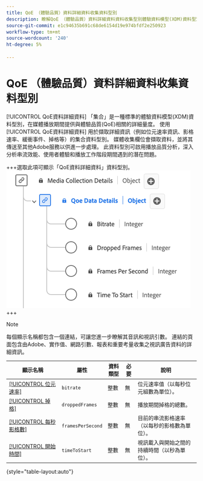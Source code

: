 ```yaml
---
title: QoE （體驗品質）資料詳細資料收集資料型別
description: 瞭解QoE （體驗品質）資料詳細資料資料收集型別體驗資料模型(XDM)資料型別。
source-git-commit: e1c94635b691c68de6154d19e974bfdf2e250923
workflow-type: tm+mt
source-wordcount: '240'
ht-degree: 5%

---
```


# QoE （體驗品質）資料詳細資料收集資料型別

[!UICONTROL QoE資料詳細資料] 「集合」是一種標準的體驗資料模型(XDM)資料型別，在媒體播放期間提供與體驗品質(QoE)相關的詳細量度。 使用 [!UICONTROL QoE資料詳細資料] 用於擷取詳細資訊（例如位元速率資訊、影格速率、緩衝事件、掉格等）的集合資料型別。 媒體收集欄位會擷取資料，並將其傳送至其他Adobe服務以供進一步處理。 此資料型別可啟用播放品質分析，深入分析串流效能、使用者體驗和播放工作階段期間遇到的潛在問題。

+++選取此項可顯示「QoE資料詳細資料」資料型別。
![QoE （體驗品質）資料詳細資料收集資料型別的圖表。](../images/data-types/qoe-data-details-collection.png)
+++

>[!NOTE]
>
>每個顯示名稱都包含一個連結，可讓您進一步瞭解其音訊和視訊引數。 連結的頁面包含由Adobe、實作值、網路引數、報表和重要考量收集之視訊廣告資料的詳細資訊。

| 顯示名稱 | 屬性 | 資料類型 | 必要 | 說明 |
|-------------------------------------------------------------------------------------------------------------------------------------------------------------------|--------------------------|-----------|-----------|---------------------------------------------------------------------------------------|
| [[!UICONTROL 位元速率]](https://experienceleague.adobe.com/docs/media-analytics/using/implementation/variables/quality-parameters.html#average-bitrate) | `bitrate` | 整數 | 無 | 位元速率值（以每秒位元組數為單位）。 |
| [[!UICONTROL 掉格]](https://experienceleague.adobe.com/docs/media-analytics/using/implementation/variables/quality-parameters.html#dropped-frames) | `droppedFrames` | 整數 | 無 | 播放期間掉格的總數。 |
| [[!UICONTROL 每秒影格數]](https://experienceleague.adobe.com/docs/media-analytics/using/implementation/variables/quality-parameters.html#frames-per-second) | `framesPerSecond` | 整數 | 無 | 目前的串流影格速率（以每秒的影格數為單位）。 |
| [[!UICONTROL 開始時間]](https://experienceleague.adobe.com/docs/media-analytics/using/implementation/variables/quality-parameters.html#time-to-start-1) | `timeToStart` | 整數 | 無 | 視訊載入與開始之間的持續時間（以秒為單位）。 |

{style="table-layout:auto"}
